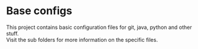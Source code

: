 # Base configs

This project contains basic configuration files for git, java, python and other stuff. \
Visit the sub folders for more information on the specific files.
